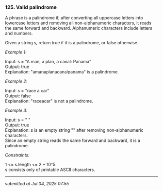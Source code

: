 ### 125. Valid palindrome

A phrase is a palindrome if, after converting all uppercase letters into lowercase letters and removing all non-alphanumeric characters, it reads the same forward and backward. Alphanumeric characters include letters and numbers.

Given a string s, return true if it is a palindrome, or false otherwise.



*Example 1:*

Input: s = "A man, a plan, a canal: Panama"  
Output: true  
Explanation: "amanaplanacanalpanama" is a palindrome.

*Example 2:*

Input: s = "race a car"  
Output: false  
Explanation: "raceacar" is not a palindrome.

*Example 3:*

Input: s = " "  
Output: true  
Explanation: s is an empty string "" after removing non-alphanumeric characters.  
Since an empty string reads the same forward and backward, it is a palindrome.



*Constraints:*

1 <= s.length <= 2 * 10^5  
s consists only of printable ASCII characters.

---
*submitted at Jul 04, 2025 07:55*
